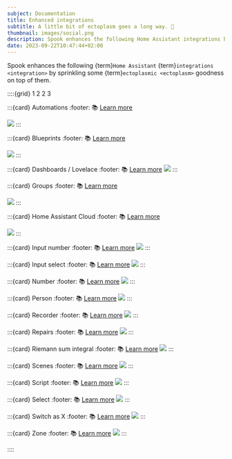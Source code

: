 ```yaml
---
subject: Documentation
title: Enhanced integrations
subtitle: A little bit of ectoplasm goes a long way. 🧪
thumbnail: images/social.png
description: Spook enhances the following Home Assistant integrations by sprinkling some ectoplasmic goodness on top of them.
date: 2023-09-22T10:47:44+02:00
---
```


Spook enhances the following {term}`Home Assistant` {term}`integrations <integration>` by sprinkling some {term}`ectoplasmic <ectoplasm>` goodness on top of them.

::::{grid} 1 2 2 3

:::{card} Automations
:footer: 📚 [Learn more](integrations/automation)

[![](https://brands.home-assistant.io/automation/icon.png)](integrations/automation)
:::

:::{card} Blueprints
:footer: 📚 [Learn more](integrations/blueprint)

[![](https://brands.home-assistant.io/blueprint/icon.png)](integrations/blueprint)
:::

:::{card} Dashboards / Lovelace
:footer: 📚 [Learn more](integrations/lovelace)
[![](https://brands.home-assistant.io/lovelace/icon.png)](integrations/lovelace)
:::

:::{card} Groups
:footer: 📚 [Learn more](integrations/group)

[![](https://brands.home-assistant.io/group/icon.png)](integrations/group)
:::

:::{card} Home Assistant Cloud
:footer: 📚 [Learn more](integrations/cloud)

[![](https://brands.home-assistant.io/cloud/icon.png)](integrations/cloud)
:::

:::{card} Input number
:footer: 📚 [Learn more](integrations/input_number)
[![](https://brands.home-assistant.io/input_number/icon.png)](integrations/input_number)
:::

:::{card} Input select
:footer: 📚 [Learn more](integrations/input_select)
[![](https://brands.home-assistant.io/input_select/icon.png)](integrations/input_select)
:::

:::{card} Number
:footer: 📚 [Learn more](integrations/number)
[![](https://brands.home-assistant.io/number/icon.png)](integrations/number)
:::

:::{card} Person
:footer: 📚 [Learn more](integrations/person)
[![](https://brands.home-assistant.io/person/icon.png)](integrations/person)
:::

:::{card} Recorder
:footer: 📚 [Learn more](integrations/recorder)
[![](https://brands.home-assistant.io/recorder/icon.png)](integrations/recorder)
:::

:::{card} Repairs
:footer: 📚 [Learn more](integrations/repairs)
[![](https://brands.home-assistant.io/repairs/icon.png)](integrations/repairs)
:::

:::{card} Riemann sum integral
:footer: 📚 [Learn more](integrations/integration)
[![](https://brands.home-assistant.io/integration/icon.png)](integrations/integration)
:::

:::{card} Scenes
:footer: 📚 [Learn more](integrations/scene)
[![](https://brands.home-assistant.io/scene/icon.png)](integrations/scene)
:::

:::{card} Script
:footer: 📚 [Learn more](integrations/script)
[![](https://brands.home-assistant.io/script/icon.png)](integrations/script)
:::

:::{card} Select
:footer: 📚 [Learn more](integrations/select)
[![](https://brands.home-assistant.io/select/icon.png)](integrations/select)
:::

:::{card} Switch as X
:footer: 📚 [Learn more](integrations/switch_as_x)
[![](https://brands.home-assistant.io/switch_as_x/icon.png)](integrations/switch_as_x)
:::

:::{card} Zone
:footer: 📚 [Learn more](integrations/zone)
[![](https://brands.home-assistant.io/zone/icon.png)](integrations/zone)
:::

::::
